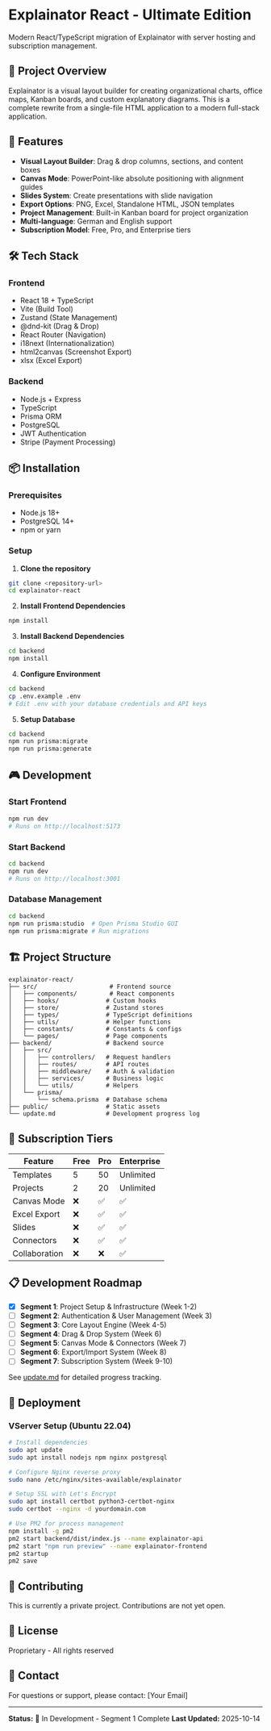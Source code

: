# Explainator React - Ultimate Edition

Modern React/TypeScript migration of Explainator with server hosting and subscription management.

## 🎯 Project Overview

Explainator is a visual layout builder for creating organizational charts, office maps, Kanban boards, and custom explanatory diagrams. This is a complete rewrite from a single-file HTML application to a modern full-stack application.

## 🚀 Features

- **Visual Layout Builder**: Drag & drop columns, sections, and content boxes
- **Canvas Mode**: PowerPoint-like absolute positioning with alignment guides
- **Slides System**: Create presentations with slide navigation
- **Export Options**: PNG, Excel, Standalone HTML, JSON templates
- **Project Management**: Built-in Kanban board for project organization
- **Multi-language**: German and English support
- **Subscription Model**: Free, Pro, and Enterprise tiers

## 🛠️ Tech Stack

### Frontend
- React 18 + TypeScript
- Vite (Build Tool)
- Zustand (State Management)
- @dnd-kit (Drag & Drop)
- React Router (Navigation)
- i18next (Internationalization)
- html2canvas (Screenshot Export)
- xlsx (Excel Export)

### Backend
- Node.js + Express
- TypeScript
- Prisma ORM
- PostgreSQL
- JWT Authentication
- Stripe (Payment Processing)

## 📦 Installation

### Prerequisites
- Node.js 18+
- PostgreSQL 14+
- npm or yarn

### Setup

1. **Clone the repository**
```bash
git clone <repository-url>
cd explainator-react
```

2. **Install Frontend Dependencies**
```bash
npm install
```

3. **Install Backend Dependencies**
```bash
cd backend
npm install
```

4. **Configure Environment**
```bash
cd backend
cp .env.example .env
# Edit .env with your database credentials and API keys
```

5. **Setup Database**
```bash
cd backend
npm run prisma:migrate
npm run prisma:generate
```

## 🎮 Development

### Start Frontend
```bash
npm run dev
# Runs on http://localhost:5173
```

### Start Backend
```bash
cd backend
npm run dev
# Runs on http://localhost:3001
```

### Database Management
```bash
cd backend
npm run prisma:studio  # Open Prisma Studio GUI
npm run prisma:migrate # Run migrations
```

## 🏗️ Project Structure

```
explainator-react/
├── src/                    # Frontend source
│   ├── components/         # React components
│   ├── hooks/             # Custom hooks
│   ├── store/             # Zustand stores
│   ├── types/             # TypeScript definitions
│   ├── utils/             # Helper functions
│   ├── constants/         # Constants & configs
│   └── pages/             # Page components
├── backend/               # Backend source
│   ├── src/
│   │   ├── controllers/   # Request handlers
│   │   ├── routes/        # API routes
│   │   ├── middleware/    # Auth & validation
│   │   ├── services/      # Business logic
│   │   └── utils/         # Helpers
│   └── prisma/
│       └── schema.prisma  # Database schema
├── public/                # Static assets
└── update.md              # Development progress log
```

## 🔐 Subscription Tiers

| Feature | Free | Pro | Enterprise |
|---------|------|-----|------------|
| Templates | 5 | 50 | Unlimited |
| Projects | 2 | 20 | Unlimited |
| Canvas Mode | ❌ | ✅ | ✅ |
| Excel Export | ❌ | ✅ | ✅ |
| Slides | ❌ | ✅ | ✅ |
| Connectors | ❌ | ✅ | ✅ |
| Collaboration | ❌ | ❌ | ✅ |

## 📋 Development Roadmap

- [x] **Segment 1**: Project Setup & Infrastructure (Week 1-2)
- [ ] **Segment 2**: Authentication & User Management (Week 3)
- [ ] **Segment 3**: Core Layout Engine (Week 4-5)
- [ ] **Segment 4**: Drag & Drop System (Week 6)
- [ ] **Segment 5**: Canvas Mode & Connectors (Week 7)
- [ ] **Segment 6**: Export/Import System (Week 8)
- [ ] **Segment 7**: Subscription System (Week 9-10)

See [update.md](./update.md) for detailed progress tracking.

## 🚢 Deployment

### VServer Setup (Ubuntu 22.04)

```bash
# Install dependencies
sudo apt update
sudo apt install nodejs npm nginx postgresql

# Configure Nginx reverse proxy
sudo nano /etc/nginx/sites-available/explainator

# Setup SSL with Let's Encrypt
sudo apt install certbot python3-certbot-nginx
sudo certbot --nginx -d yourdomain.com

# Use PM2 for process management
npm install -g pm2
pm2 start backend/dist/index.js --name explainator-api
pm2 start "npm run preview" --name explainator-frontend
pm2 startup
pm2 save
```

## 🤝 Contributing

This is currently a private project. Contributions are not yet open.

## 📄 License

Proprietary - All rights reserved

## 📧 Contact

For questions or support, please contact: [Your Email]

---

**Status:** 🚧 In Development - Segment 1 Complete
**Last Updated:** 2025-10-14
